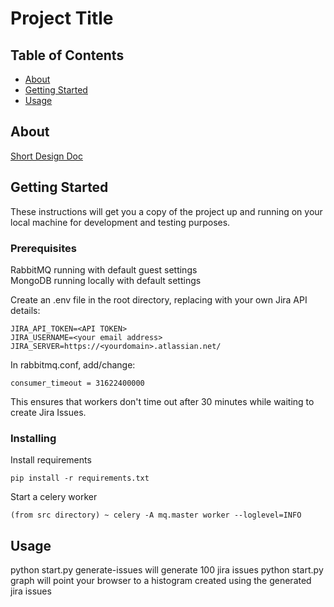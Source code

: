 # Project Title

## Table of Contents

- [About](#about)
- [Getting Started](#getting_started)
- [Usage](#usage)

## About <a name = "about"></a>

[Short Design Doc](https://docs.google.com/document/d/1Nc8SLw_fXM4dxmLg6qsIjWm96jjBqoFhLAxrhBgkhpA/edit?usp=sharing)

## Getting Started <a name = "getting_started"></a>

These instructions will get you a copy of the project up and running on your local machine for development and testing purposes. 

### Prerequisites

RabbitMQ running with default guest settings  
MongoDB running locally with default settings  

Create an .env file in the root directory, replacing with your own Jira API details:

```
JIRA_API_TOKEN=<API TOKEN>
JIRA_USERNAME=<your email address>
JIRA_SERVER=https://<yourdomain>.atlassian.net/
```

In rabbitmq.conf, add/change:

```
consumer_timeout = 31622400000
```

This ensures that workers don't time out after 30 minutes while waiting to create Jira Issues.

### Installing

Install requirements

```
pip install -r requirements.txt
```

Start a celery worker

```
(from src directory) ~ celery -A mq.master worker --loglevel=INFO      
```

## Usage <a name = "usage"></a>

python start.py generate-issues will generate 100 jira issues
python start.py graph will point your browser to a histogram created using the generated jira issues
